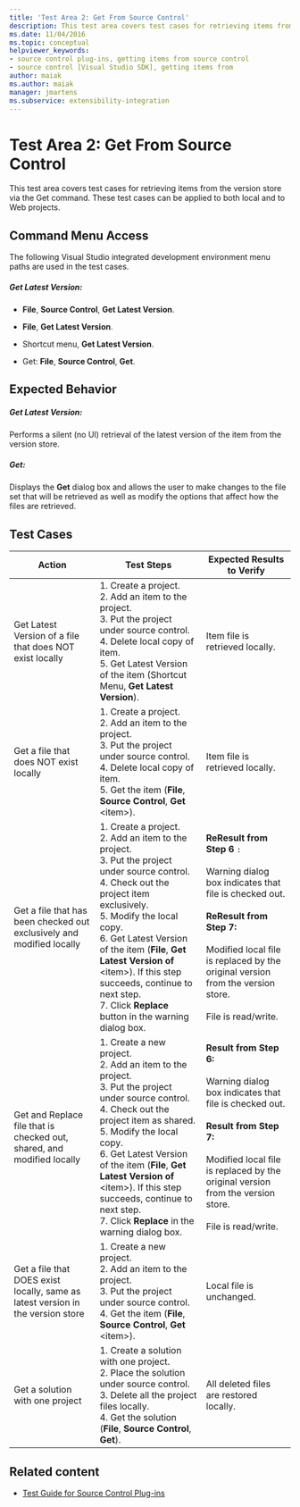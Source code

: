 ```yaml
---
title: 'Test Area 2: Get From Source Control'
description: This test area covers test cases for retrieving items from the version store with Get. These test cases can be applied to both local and to web projects.
ms.date: 11/04/2016
ms.topic: conceptual
helpviewer_keywords:
- source control plug-ins, getting items from source control
- source control [Visual Studio SDK], getting items from
author: maiak
ms.author: maiak
manager: jmartens
ms.subservice: extensibility-integration
---
```

# Test Area 2: Get From Source Control

This test area covers test cases for retrieving items from the version store via the Get command. These test cases can be applied to both local and to Web projects.

## Command Menu Access
 The following Visual Studio integrated development environment menu paths are used in the test cases.

##### Get Latest Version:

- **File**, **Source Control**, **Get Latest Version**.

- **File**, **Get Latest Version**.

- Shortcut menu, **Get Latest Version**.

- Get: **File**, **Source Control**, **Get**.

## Expected Behavior

##### Get Latest Version:
 Performs a silent (no UI) retrieval of the latest version of the item from the version store.

##### Get:
 Displays the **Get** dialog box and allows the user to make changes to the file set that will be retrieved as well as modify the options that affect how the files are retrieved.

## Test Cases

|Action|Test Steps|Expected Results to Verify|
|------------|----------------|--------------------------------|
|Get Latest Version of a file that does NOT exist locally|1.  Create a project.<br />2.  Add an item to the project.<br />3.  Put the project under source control.<br />4.  Delete local copy of item.<br />5.  Get Latest Version of the item (Shortcut Menu, **Get Latest Version**).|Item file is retrieved locally.|
|Get a file that does NOT exist locally|1.  Create a project.<br />2.  Add an item to the project.<br />3.  Put the project under source control.<br />4.  Delete local copy of item.<br />5.  Get the item (**File**, **Source Control**, **Get** \<item>).|Item file is retrieved locally.|
|Get a file that has been checked out exclusively and modified locally|1.  Create a project.<br />2.  Add an item to the project.<br />3.  Put the project under source control.<br />4.  Check out the project item exclusively.<br />5.  Modify the local copy.<br />6.  Get Latest Version of the item (**File**, **Get Latest Version of** \<item>). If this step succeeds, continue to next step.<br />7.  Click **Replace** button in the warning dialog box.|**ReResult from Step 6** `:`<br /><br /> Warning dialog box indicates that file is checked out.<br /><br /> **ReResult from Step 7:**<br /><br /> Modified local file is replaced by the original version from the version store.<br /><br /> File is read/write.|
|Get and Replace file that is checked out, shared, and modified locally|1.  Create a new project.<br />2.  Add an item to the project.<br />3.  Put the project under source control.<br />4.  Check out the project item as shared.<br />5.  Modify the local copy.<br />6.  Get Latest Version of the item (**File**, **Get Latest Version of** \<item>). If this step succeeds, continue to next step.<br />7.  Click **Replace** in the warning dialog box.|**Result from Step 6:**<br /><br /> Warning dialog box indicates that file is checked out.<br /><br /> **Result from Step 7:**<br /><br /> Modified local file is replaced by the original version from the version store.<br /><br /> File is read/write.|
|Get a file that DOES exist locally, same as latest version in the version store|1.  Create a new project.<br />2.  Add an item to the project.<br />3.  Put the project under source control.<br />4.  Get the item (**File**, **Source Control**, **Get** \<item>).|Local file is unchanged.|
|Get a solution with one project|1.  Create a solution with one project.<br />2.  Place the solution under source control.<br />3.  Delete all the project files locally.<br />4.  Get the solution (**File**, **Source Control**, **Get**).|All deleted files are restored locally.|

## Related content
- [Test Guide for Source Control Plug-ins](../../extensibility/internals/test-guide-for-source-control-plug-ins.md)
